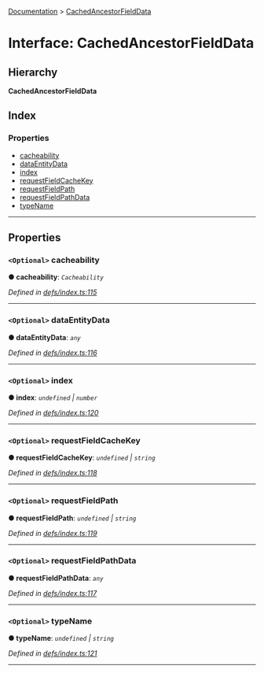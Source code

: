 [Documentation](../README.md) > [CachedAncestorFieldData](../interfaces/cachedancestorfielddata.md)

# Interface: CachedAncestorFieldData

## Hierarchy

**CachedAncestorFieldData**

## Index

### Properties

* [cacheability](cachedancestorfielddata.md#cacheability)
* [dataEntityData](cachedancestorfielddata.md#dataentitydata)
* [index](cachedancestorfielddata.md#index)
* [requestFieldCacheKey](cachedancestorfielddata.md#requestfieldcachekey)
* [requestFieldPath](cachedancestorfielddata.md#requestfieldpath)
* [requestFieldPathData](cachedancestorfielddata.md#requestfieldpathdata)
* [typeName](cachedancestorfielddata.md#typename)

---

## Properties

<a id="cacheability"></a>

### `<Optional>` cacheability

**● cacheability**: *`Cacheability`*

*Defined in [defs/index.ts:115](https://github.com/bad-batch/handl/blob/20503ed/packages/cache-manager/src/defs/index.ts#L115)*

___
<a id="dataentitydata"></a>

### `<Optional>` dataEntityData

**● dataEntityData**: *`any`*

*Defined in [defs/index.ts:116](https://github.com/bad-batch/handl/blob/20503ed/packages/cache-manager/src/defs/index.ts#L116)*

___
<a id="index"></a>

### `<Optional>` index

**● index**: *`undefined` \| `number`*

*Defined in [defs/index.ts:120](https://github.com/bad-batch/handl/blob/20503ed/packages/cache-manager/src/defs/index.ts#L120)*

___
<a id="requestfieldcachekey"></a>

### `<Optional>` requestFieldCacheKey

**● requestFieldCacheKey**: *`undefined` \| `string`*

*Defined in [defs/index.ts:118](https://github.com/bad-batch/handl/blob/20503ed/packages/cache-manager/src/defs/index.ts#L118)*

___
<a id="requestfieldpath"></a>

### `<Optional>` requestFieldPath

**● requestFieldPath**: *`undefined` \| `string`*

*Defined in [defs/index.ts:119](https://github.com/bad-batch/handl/blob/20503ed/packages/cache-manager/src/defs/index.ts#L119)*

___
<a id="requestfieldpathdata"></a>

### `<Optional>` requestFieldPathData

**● requestFieldPathData**: *`any`*

*Defined in [defs/index.ts:117](https://github.com/bad-batch/handl/blob/20503ed/packages/cache-manager/src/defs/index.ts#L117)*

___
<a id="typename"></a>

### `<Optional>` typeName

**● typeName**: *`undefined` \| `string`*

*Defined in [defs/index.ts:121](https://github.com/bad-batch/handl/blob/20503ed/packages/cache-manager/src/defs/index.ts#L121)*

___

